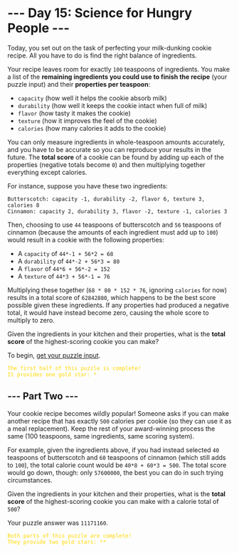 # --- Day 15: Science for Hungry People ---

Today, you set out on the task of perfecting your milk-dunking cookie recipe. All you have to do is find the right
balance of ingredients.

Your recipe leaves room for exactly `100` teaspoons of ingredients. You make a list of the **remaining ingredients you
could use to finish the recipe** (your puzzle input) and their **properties per teaspoon**:

* `capacity` (how well it helps the cookie absorb milk)
* `durability` (how well it keeps the cookie intact when full of milk)
* `flavor` (how tasty it makes the cookie)
* `texture` (how it improves the feel of the cookie)
* `calories` (how many calories it adds to the cookie)

You can only measure ingredients in whole-teaspoon amounts accurately, and you have to be accurate so you can reproduce
your results in the future. The **total score** of a cookie can be found by adding up each of the properties (negative
totals become `0`) and then multiplying together everything except calories.

For instance, suppose you have these two ingredients:

`Butterscotch: capacity -1, durability -2, flavor 6, texture 3, calories 8`<br>
`Cinnamon: capacity 2, durability 3, flavor -2, texture -1, calories 3`

Then, choosing to use `44` teaspoons of butterscotch and `56` teaspoons of cinnamon (because the amounts of each
ingredient must add up to `100`) would result in a cookie with the following properties:

* A `capacity` of `44*-1 + 56*2 = 68`
* A `durability` of `44*-2 + 56*3 = 80`
* A `flavor` of `44*6 + 56*-2 = 152`
* A `texture` of `44*3 + 56*-1 = 76`

Multiplying these together (`68 * 80 * 152 * 76`, ignoring `calories` for now) results in a total score of `62842880`,
which happens to be the best score possible given these ingredients. If any properties had produced a negative total, it
would have instead become zero, causing the whole score to multiply to zero.

Given the ingredients in your kitchen and their properties, what is the **total score** of the highest-scoring cookie
you can make?

To begin, [get your puzzle input](https://adventofcode.com/2015/day/15/input).

<code style="color : gold">The first half of this puzzle is complete! It provides one gold star: *</code>

## --- Part Two ---

Your cookie recipe becomes wildly popular! Someone asks if you can make another recipe that has exactly `500` calories
per cookie (so they can use it as a meal replacement). Keep the rest of your award-winning process the same (100
teaspoons, same ingredients, same scoring system).

For example, given the ingredients above, if you had instead selected `40` teaspoons of butterscotch and `60` teaspoons
of cinnamon (which still adds to `100`), the total calorie count would be `40*8 + 60*3 = 500`. The total score would go
down, though: only `57600000`, the best you can do in such trying circumstances.

Given the ingredients in your kitchen and their properties, what is the **total score** of the highest-scoring cookie
you can make with a calorie total of `500`?

Your puzzle answer was `11171160`.

<code style="color : gold">Both parts of this puzzle are complete! They provide two gold stars: **</code>
